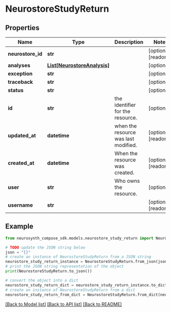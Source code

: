 # NeurostoreStudyReturn


## Properties

Name | Type | Description | Notes
------------ | ------------- | ------------- | -------------
**neurostore_id** | **str** |  | [optional] [readonly] 
**analyses** | [**List[NeurostoreAnalysis]**](NeurostoreAnalysis.md) |  | [optional] 
**exception** | **str** |  | [optional] 
**traceback** | **str** |  | [optional] 
**status** | **str** |  | [optional] 
**id** | **str** | the identifier for the resource. | [optional] 
**updated_at** | **datetime** | when the resource was last modified. | [optional] [readonly] 
**created_at** | **datetime** | When the resource was created. | [optional] [readonly] 
**user** | **str** | Who owns the resource. | [optional] 
**username** | **str** |  | [optional] [readonly] 

## Example

```python
from neurosynth_compose_sdk.models.neurostore_study_return import NeurostoreStudyReturn

# TODO update the JSON string below
json = "{}"
# create an instance of NeurostoreStudyReturn from a JSON string
neurostore_study_return_instance = NeurostoreStudyReturn.from_json(json)
# print the JSON string representation of the object
print(NeurostoreStudyReturn.to_json())

# convert the object into a dict
neurostore_study_return_dict = neurostore_study_return_instance.to_dict()
# create an instance of NeurostoreStudyReturn from a dict
neurostore_study_return_from_dict = NeurostoreStudyReturn.from_dict(neurostore_study_return_dict)
```
[[Back to Model list]](../README.md#documentation-for-models) [[Back to API list]](../README.md#documentation-for-api-endpoints) [[Back to README]](../README.md)


